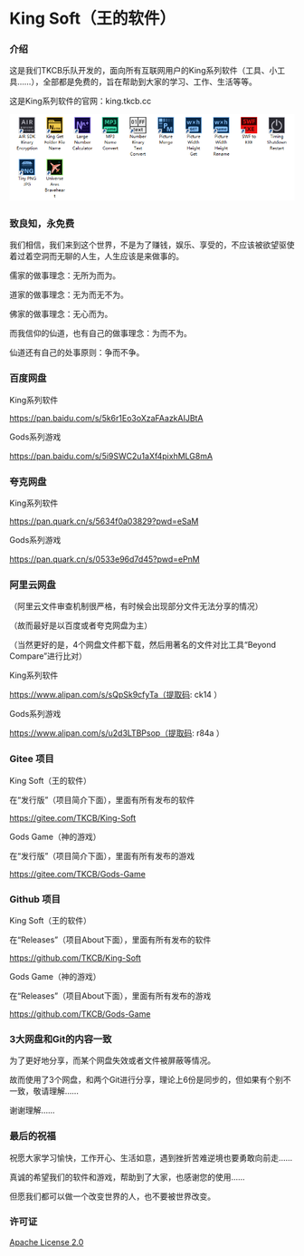# King Soft（王的软件）


### 介绍
这是我们TKCB乐队开发的，面向所有互联网用户的King系列软件（工具、小工具……），全部都是免费的，旨在帮助到大家的学习、工作、生活等等。

这是King系列软件的官网：king.tkcb.cc

![所有软件](KingIconAll.png)
　


### 致良知，永免费
我们相信，我们来到这个世界，不是为了赚钱，娱乐、享受的，不应该被欲望驱使着过着空洞而无聊的人生，人生应该是来做事的。

儒家的做事理念：无所为而为。

道家的做事理念：无为而无不为。

佛家的做事理念：无心而为。

而我信仰的仙道，也有自己的做事理念：为而不为。

仙道还有自己的处事原则：争而不争。　



### 百度网盘
King系列软件 

https://pan.baidu.com/s/5k6r1Eo3oXzaFAazkAIJBtA 

Gods系列游戏 

https://pan.baidu.com/s/5i9SWC2u1aXf4pixhMLG8mA 
　


### 夸克网盘
King系列软件 

https://pan.quark.cn/s/5634f0a03829?pwd=eSaM 

Gods系列游戏 

https://pan.quark.cn/s/0533e96d7d45?pwd=ePnM 
　


### 阿里云网盘
（阿里云文件审查机制很严格，有时候会出现部分文件无法分享的情况）

（故而最好是以百度或者夸克网盘为主）

（当然更好的是，4个网盘文件都下载，然后用著名的文件对比工具“Beyond Compare”进行比对）

King系列软件 

https://www.alipan.com/s/sQpSk9cfyTa（提取码: ck14 ） 

Gods系列游戏 

https://www.alipan.com/s/u2d3LTBPsop（提取码: r84a ）



### Gitee 项目
King Soft（王的软件）

在“发行版”（项目简介下面），里面有所有发布的软件

https://gitee.com/TKCB/King-Soft


Gods Game（神的游戏）

在“发行版”（项目简介下面），里面有所有发布的游戏

https://gitee.com/TKCB/Gods-Game


### Github 项目
King Soft（王的软件）

在“Releases”（项目About下面），里面有所有发布的软件

https://github.com/TKCB/King-Soft


Gods Game（神的游戏）

在“Releases”（项目About下面），里面有所有发布的游戏

https://github.com/TKCB/Gods-Game


### 3大网盘和Git的内容一致
为了更好地分享，而某个网盘失效或者文件被屏蔽等情况。

故而使用了3个网盘，和两个Git进行分享，理论上6份是同步的，但如果有个别不一致，敬请理解……

谢谢理解……


### 最后的祝福
祝愿大家学习愉快，工作开心、生活如意，遇到挫折苦难逆境也要勇敢向前走……

真诚的希望我们的软件和游戏，帮助到了大家，也感谢您的使用……

但愿我们都可以做一个改变世界的人，也不要被世界改变。


### 许可证
[Apache License 2.0](https://github.com/TKCB/King-Soft/blob/main/LICENSE)
